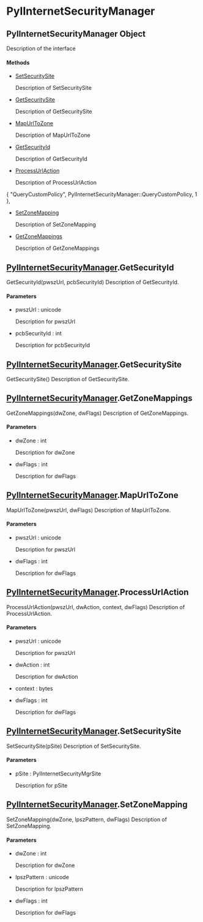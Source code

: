 # PyIInternetSecurityManager


## PyIInternetSecurityManager Object

Description of the interface

#### Methods

  - [SetSecuritySite](PyIInternetSecurityManager.md#pyiinternetsecuritymanagersetsecuritysite)

    Description of SetSecuritySite&nbsp;

  - [GetSecuritySite](PyIInternetSecurityManager.md#pyiinternetsecuritymanagergetsecuritysite)

    Description of GetSecuritySite&nbsp;

  - [MapUrlToZone](PyIInternetSecurityManager.md#pyiinternetsecuritymanagermapurltozone)

    Description of MapUrlToZone&nbsp;

  - [GetSecurityId](PyIInternetSecurityManager.md#pyiinternetsecuritymanagergetsecurityid)

    Description of GetSecurityId&nbsp;

  - [ProcessUrlAction](PyIInternetSecurityManager.md#pyiinternetsecuritymanagerprocessurlaction)

    Description of ProcessUrlAction 

\{ "QueryCustomPolicy", PyIInternetSecurityManager::QueryCustomPolicy, 1 \},&nbsp;

  - [SetZoneMapping](PyIInternetSecurityManager.md#pyiinternetsecuritymanagersetzonemapping)

    Description of SetZoneMapping&nbsp;

  - [GetZoneMappings](PyIInternetSecurityManager.md#pyiinternetsecuritymanagergetzonemappings)

    Description of GetZoneMappings&nbsp;


## [PyIInternetSecurityManager](PyIInternetSecurityManager.md#pyiinternetsecuritymanager)\.GetSecurityId

GetSecurityId\(pwszUrl, pcbSecurityId\)
Description of GetSecurityId\.

#### Parameters

  - pwszUrl : unicode

    Description for pwszUrl

  - pcbSecurityId : int

    Description for pcbSecurityId


## [PyIInternetSecurityManager](PyIInternetSecurityManager.md#pyiinternetsecuritymanager)\.GetSecuritySite

GetSecuritySite\(\)
Description of GetSecuritySite\.


## [PyIInternetSecurityManager](PyIInternetSecurityManager.md#pyiinternetsecuritymanager)\.GetZoneMappings

GetZoneMappings\(dwZone, dwFlags\)
Description of GetZoneMappings\.

#### Parameters

  - dwZone : int

    Description for dwZone

  - dwFlags : int

    Description for dwFlags


## [PyIInternetSecurityManager](PyIInternetSecurityManager.md#pyiinternetsecuritymanager)\.MapUrlToZone

MapUrlToZone\(pwszUrl, dwFlags\)
Description of MapUrlToZone\.

#### Parameters

  - pwszUrl : unicode

    Description for pwszUrl

  - dwFlags : int

    Description for dwFlags


## [PyIInternetSecurityManager](PyIInternetSecurityManager.md#pyiinternetsecuritymanager)\.ProcessUrlAction

ProcessUrlAction\(pwszUrl, dwAction, context, dwFlags\)
Description of ProcessUrlAction\.

#### Parameters

  - pwszUrl : unicode

    Description for pwszUrl

  - dwAction : int

    Description for dwAction

  - context : bytes

    

  - dwFlags : int

    Description for dwFlags


## [PyIInternetSecurityManager](PyIInternetSecurityManager.md#pyiinternetsecuritymanager)\.SetSecuritySite

SetSecuritySite\(pSite\)
Description of SetSecuritySite\.

#### Parameters

  - pSite : PyIInternetSecurityMgrSite

    Description for pSite


## [PyIInternetSecurityManager](PyIInternetSecurityManager.md#pyiinternetsecuritymanager)\.SetZoneMapping

SetZoneMapping\(dwZone, lpszPattern, dwFlags\)
Description of SetZoneMapping\.

#### Parameters

  - dwZone : int

    Description for dwZone

  - lpszPattern : unicode

    Description for lpszPattern

  - dwFlags : int

    Description for dwFlags
